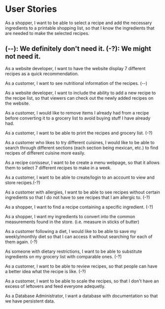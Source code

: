 <h1>User Stories</h1>
<p>As a shopper, I want to be able to select a recipe and add the necessary ingredients to a printable shopping list, so that I know the ingredients that are needed to make the selected recipes.</p>
<h2>(--): We definitely don't need it. (-?): We might not need it. </h2>
<p>As a website developer, I want to have the website display 7 different recipes as a quick recommendation.</p>
<p>As a customer, I want to see nutritional information of the recipes. (--)</p>
<p>As a website developer, I want to include the ability to add a new recipe to the recipe list, so that viewers can check out the newly added recipes on the website.</p>
<p>As a customer, I would like to remove items I already had from a recipe before converting it to a grocery list to avoid buying stuff I have already had.</p>
<p>As a customer, I want to be able to print the recipes and grocery list. (-?)</p>
<p>As a customer who likes to try different cuisines, I would like to be able to search through different sections (each section being mexican, etc.) to find recipes of different cuisine more easily.</p>
<p>As a recipe conisseur, I want to be create a menu webpage, so that it allows them to select 7 different recipes to make in a week.</p>
<p>As a customer, I want to be able to create/login to an account to view and store recipes.(-?)</p>
<p>As a customer with allergies, I want to be able to see recipes without certain ingredients so that I do not have to see recipes that I am allergic to. (-?)</p>
<p>As a shopper, I want to find a recipe containing a specific ingredient. (-?)</p>
<p>As a shopper, I want my ingredients to convert into the common measurements found in the store. (i.e. measure in sticks of butter)</p>
<p>As a customer following a diet, I would like to be able to save my weekly/monthly diet so that I can access it without searching for each of them again. (-?)</p>
<p>As someone with dietary restrictions, I want to be able to substitute ingredients on my grocery list with comparable ones. (-?)</p>
<p>As a customer, I want to be able to review recipes, so that people can have a better idea what the recipe is like. (-?)</p>
<p> As a customer, I want to be able to scale the recipes, so that I don't have an excess of leftovers and feed everyone adequetly. </p>
<p>As a Database Administrator, I want a database with documentation so that we have persistent data. </p>
